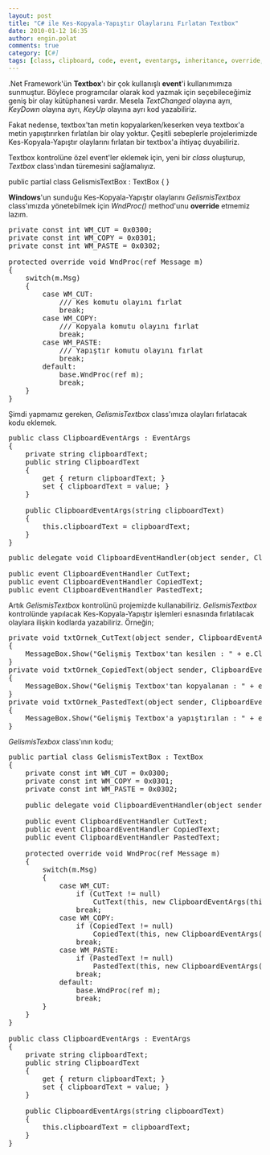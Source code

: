 ```yaml
---
layout: post
title: "C# ile Kes-Kopyala-Yapıştır Olaylarını Fırlatan Textbox"
date: 2010-01-12 16:35
author: engin.polat
comments: true
category: [C#]
tags: [class, clipboard, code, event, eventargs, inheritance, override, source, textbox, throw, wndproc]
---
```

.Net Framework'ün **Textbox**'ı bir çok kullanışlı **event**'i kullanımımıza sunmuştur. Böylece programcılar olarak kod yazmak için seçebileceğimiz geniş bir olay kütüphanesi vardır. Mesela *TextChanged* olayına ayrı, *KeyDown* olayına ayrı, *KeyUp* olayına ayrı kod yazabiliriz.

Fakat nedense, textbox'tan metin kopyalarken/keserken veya textbox'a metin yapıştırırken fırlatılan bir olay yoktur. Çeşitli sebeplerle projelerimizde Kes-Kopyala-Yapıştır olaylarını fırlatan bir textbox'a ihtiyaç duyabiliriz.

Textbox kontrolüne özel event'ler eklemek için, yeni bir *class* oluşturup, *Textbox* class'ından türemesini sağlamalıyız.



public partial class GelismisTextBox : TextBox
{
}</pre>

**Windows**'un sunduğu Kes-Kopyala-Yapıştır olaylarını *GelismisTextbox* class'ımızda yönetebilmek için *WndProc()* method'unu **override** etmemiz lazım.

<pre class="brush:csharp">private const int WM_CUT = 0x0300;
private const int WM_COPY = 0x0301;
private const int WM_PASTE = 0x0302;

protected override void WndProc(ref Message m)
{
    switch(m.Msg)
    {
        case WM_CUT:
            /// Kes komutu olayını fırlat
            break;
        case WM_COPY:
            /// Kopyala komutu olayını fırlat
            break;
        case WM_PASTE:
            /// Yapıştır komutu olayını fırlat
            break;
        default:
            base.WndProc(ref m);
            break;
    }
}</pre>

Şimdi yapmamız gereken, *GelismisTextbox* class'ımıza olayları fırlatacak kodu eklemek.

<pre class="brush:csharp">public class ClipboardEventArgs : EventArgs
{
    private string clipboardText;
    public string ClipboardText
    {
        get { return clipboardText; }
        set { clipboardText = value; }
    }

    public ClipboardEventArgs(string clipboardText)
    {
        this.clipboardText = clipboardText;
    }
}</pre>

<pre class="brush:csharp">public delegate void ClipboardEventHandler(object sender, ClipboardEventArgs e);

public event ClipboardEventHandler CutText;
public event ClipboardEventHandler CopiedText;
public event ClipboardEventHandler PastedText;</pre>

Artık *GelismisTextbox* kontrolünü projemizde kullanabiliriz. *GelismisTextbox* kontrolünde yapılacak Kes-Kopyala-Yapıştır işlemleri esnasında fırlatılacak olaylara ilişkin kodlarda yazabiliriz. Örneğin;

<pre class="brush:csharp">private void txtOrnek_CutText(object sender, ClipboardEventArgs e)
{
    MessageBox.Show("Gelişmiş Textbox'tan kesilen : " + e.ClipboardText);
}
private void txtOrnek_CopiedText(object sender, ClipboardEventArgs e)
{
    MessageBox.Show("Gelişmiş Textbox'tan kopyalanan : " + e.ClipboardText);
}
private void txtOrnek_PastedText(object sender, ClipboardEventArgs e)
{
    MessageBox.Show("Gelişmiş Textbox'a yapıştırılan : " + e.ClipboardText);
}</pre>

*GelismisTexbox* class'ının kodu;

<pre class="brush:csharp">public partial class GelismisTextBox : TextBox
{
    private const int WM_CUT = 0x0300;
    private const int WM_COPY = 0x0301;
    private const int WM_PASTE = 0x0302;

    public delegate void ClipboardEventHandler(object sender, ClipboardEventArgs e);

    public event ClipboardEventHandler CutText;
    public event ClipboardEventHandler CopiedText;
    public event ClipboardEventHandler PastedText;

    protected override void WndProc(ref Message m)
    {
        switch(m.Msg)
        {
            case WM_CUT:
                if (CutText != null)
                    CutText(this, new ClipboardEventArgs(this.SelectedText));
                break;
            case WM_COPY:
                if (CopiedText != null)
                    CopiedText(this, new ClipboardEventArgs(this.SelectedText));
                break;
            case WM_PASTE:
                if (PastedText != null)
                    PastedText(this, new ClipboardEventArgs(Clipboard.GetText()));
                break;
            default:
                base.WndProc(ref m);
                break;
        }
    }
}

public class ClipboardEventArgs : EventArgs
{
    private string clipboardText;
    public string ClipboardText
    {
        get { return clipboardText; }
        set { clipboardText = value; }
    }

    public ClipboardEventArgs(string clipboardText)
    {
        this.clipboardText = clipboardText;
    }
}


